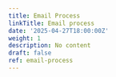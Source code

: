 ```yaml
---
title: Email Process
linkTitle: Email process
date: '2025-04-27T18:00:00Z'
weight: 1
description: No content
draft: false
ref: email-process
---
```


